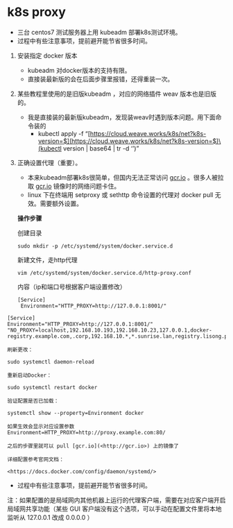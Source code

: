# k8s proxy



* 三台 centos7 测试服务器上用 kubeadm 部署k8s测试环境。
* 过程中有些注意事项，提前避开能节省很多时间。

1. 安装指定 docker 版本
   * kubeadm 对docker版本的支持有限。
   * 直接装最新版的会在后面步骤里报错，还得重装一次。
2. 某些教程里使用的是旧版kubeadm ，对应的网络插件 weav 版本也是旧版的。
   * 我是直接装的最新版kubeadm，发现装weav时遇到版本问题。用下面命令装的
     * kubectl apply -f “[https://cloud.weave.works/k8s/net?k8s-version=$](https://cloud.weave.works/k8s/net?k8s-version=$)\(kubectl version \| base64 \| tr -d ‘’\)”
3. 正确设置代理（重要）。

   * 本来kubeadm部署k8s很简单，但国内无法正常访问 [gcr.io](http://gcr.io/) 。很多人被拉取 [gcr.io](http://k8s.gcr.io/v2/) 镜像时的网络问题卡住。
   * linux 下在终端用 setproxy 或 sethttp 命令设置的代理对 docker pull 无效。需要额外设置。

   **操作步骤**

   创建目录

   `sudo mkdir -p /etc/systemd/system/docker.service.d`

   新建文件，走http代理

   `vim /etc/systemd/system/docker.service.d/http-proxy.conf`

   内容（ip和端口号根据客户端设置修改）

   ```text
   [Service]
    Environment="HTTP_PROXY=http://127.0.0.1:8001/"
   ```

```text
[Service]
Environment="HTTP_PROXY=http://127.0.0.1:8001/" "NO_PROXY=localhost,192.168.10.193,192.168.10.23,127.0.0.1,docker-registry.example.com,.corp,192.168.10.*,*.sunrise.lan,registry.lisong.pub,*.lisong.pub"
```

```text
刷新更改：

sudo systemctl daemon-reload

重新启动Docker：

sudo systemctl restart docker

验证配置是否已加载：

systemctl show --property=Environment docker

如果生效会显示对应设置参数
Environment=HTTP_PROXY=http://proxy.example.com:80/

之后的步骤里就可以 pull [gcr.io](<http://gcr.io>) 上的镜像了

详细配置参考官网文档：

<https://docs.docker.com/config/daemon/systemd/>
```

* 过程中有些注意事项，提前避开能节省很多时间。

注：如果配置的是局域网内其他机器上运行的代理客户端，需要在对应客户端开启局域网共享功能（某些 GUI 客户端没有这个选项，可以手动在配置文件里将本地监听从 127.0.0.1 改成 0.0.0.0 ）

